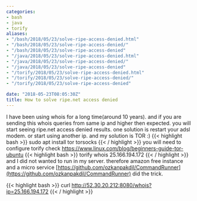 ```yaml
---
categories:
- bash
- java
- torify
aliases:
- "/bash/2018/05/23/solve-ripe-access-denied.html"
- "/bash/2018/05/23/solve-ripe-access-denied/"
- "/bash/2018/05/23/solve-ripe-access-denied"
- "/java/2018/05/23/solve-ripe-access-denied.html"
- "/java/2018/05/23/solve-ripe-access-denied/"
- "/java/2018/05/23/solve-ripe-access-denied"
- "/torify/2018/05/23/solve-ripe-access-denied.html"
- "/torify/2018/05/23/solve-ripe-access-denied/"
- "/torify/2018/05/23/solve-ripe-access-denied"

date: "2018-05-23T08:05:30Z"
title: How to solve ripe.net access denied
---
```

I have been using whois for a long time(around 10 years). and if you are sending this whois queries from same ip and higher then expected. you will start seeing ripe.net access denied results. one solution is restart your adsl modem. or start using another ip. and my solution is TOR :)
{{< highlight bash >}}
sudo apt install tor torsocks
{{< / highlight >}}
you will need to configure torify check https://www.linux.com/blog/beginners-guide-tor-ubuntu
{{< highlight bash >}}
torify whois 25.166.194.172
{{< / highlight >}}
and I did not wanted to run in my server. therefore amazon free instance and a micro service [https://github.com/ozkanpakdil/CommandRunner](https://github.com/ozkanpakdil/CommandRunner) did the trick. 

{{< highlight bash >}}
curl http://52.30.20.212:8080/whois?ip=25.166.194.172
{{< / highlight >}}
